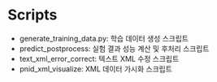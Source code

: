 # Scripts

- generate_training_data.py: 학습 데이터 생성 스크립트
- predict_postprocess: 실험 결과 성능 계산 및 후처리 스크립트
- text_xml_error_correct: 텍스트 XML 수정 스크립트
- pnid_xml_visualize: XML 데이터 가시화 스크립트